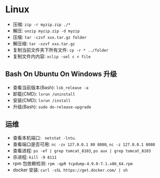 # Linux

- 压缩: `zip -r myzip.zip ./*`
- 解压: `unzip myzip.zip -d myzip`
- 压缩: `tar -czvf xxx.tar.gz folder`
- 解压缩: `tar -xzvf xxx.tar.gz`
- 复制当前文件夹下所有文件: `cp -r * ../folder`
- 复制文件内内容: `xclip -sel c < file`

## Bash On Ubuntu On Windows 升级

- 查看当前版本(Bash): `lsb_release -a`
- 卸载(CMD): `lxrun /uninstall`
- 安装(CMD): `lxrun /install`
- 升级(Bash): `sudo do-release-upgrade`

## 运维

- 查看本机端口: ` netstat -lntu`.
- 查看端口是否可用: `nc -zv 127.0.0.1 80 8080`, `nc -z 127.0.0.1 8080`
- 查看进程: `ps -ef | grep tomcat_8103`, `ps aux | grep tomcat_8103`
- 杀进程: `kill -9 8111`
- rpm 包依赖检测: `rpm -qpR tcpdump-4.9.0-7.1.x86_64.rpm`
- docker 安装: `curl -sSL https://get.docker.com/ | sh`